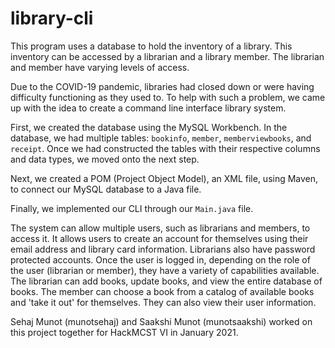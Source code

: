 # library-cli
This program uses a database to hold the inventory of a library. This inventory can be accessed by a librarian and a library member. The librarian and member have varying levels of access.

Due to the COVID-19 pandemic, libraries had closed down or were having difficulty functioning as they used to. To help with such a problem, we came up with the idea to create a command line interface library system.

First, we created the database using the MySQL Workbench. In the database, we had multiple tables: `bookinfo`, `member`, `memberviewbooks`, and `receipt`. Once we had constructed the tables with their respective columns and data types, we moved onto the next step.

Next, we created a POM (Project Object Model), an XML file, using Maven, to connect our MySQL database to a Java file.

Finally, we implemented our CLI through our `Main.java` file.

The system can allow multiple users, such as librarians and members, to access it. It allows users to create an account for themselves using their email address and library card information. Librarians also have password protected accounts.
Once the user is logged in, depending on the role of the user (librarian or member), they have a variety of capabilities available. The librarian can add books, update books, and view the entire database of books. The member can choose a book from a catalog of available books and 'take it out' for themselves. They can also view their user information.

Sehaj Munot (munotsehaj) and Saakshi Munot (munotsaakshi) worked on this project together for HackMCST VI in January 2021.
